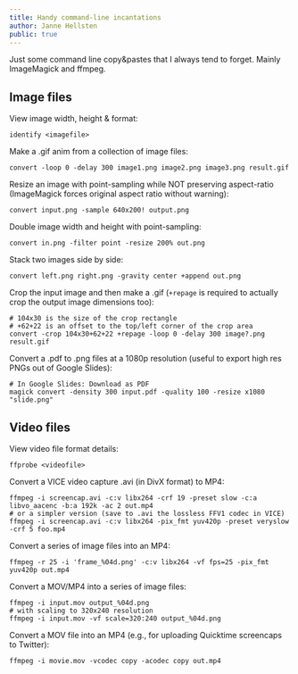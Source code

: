```yaml
---
title: Handy command-line incantations
author: Janne Hellsten
public: true
---
```


Just some command line copy&pastes that I always tend to forget.  Mainly ImageMagick and ffmpeg.

Image files
-----------

View image width, height & format:

```
identify <imagefile>
```

Make a .gif anim from a collection of image files:

```
convert -loop 0 -delay 300 image1.png image2.png image3.png result.gif
```

Resize an image with point-sampling while NOT preserving aspect-ratio (ImageMagick forces original aspect ratio without warning):

```
convert input.png -sample 640x200! output.png
```

Double image width and height with point-sampling:

```
convert in.png -filter point -resize 200% out.png
```

Stack two images side by side:

```
convert left.png right.png -gravity center +append out.png
```

Crop the input image and then make a .gif (`+repage` is required to actually crop the output image dimensions too):

```
# 104x30 is the size of the crop rectangle
# +62+22 is an offset to the top/left corner of the crop area
convert -crop 104x30+62+22 +repage -loop 0 -delay 300 image?.png result.gif
```

Convert a .pdf to .png files at a 1080p resolution (useful to export high res PNGs out of Google Slides):

```
# In Google Slides: Download as PDF
magick convert -density 300 input.pdf -quality 100 -resize x1080 "slide.png"
```

Video files
-----------

View video file format details:

```
ffprobe <videofile>
```

Convert a VICE video capture .avi (in DivX format) to MP4:

```
ffmpeg -i screencap.avi -c:v libx264 -crf 19 -preset slow -c:a libvo_aacenc -b:a 192k -ac 2 out.mp4
# or a simpler version (save to .avi the lossless FFV1 codec in VICE)
ffmpeg -i screencap.avi -c:v libx264 -pix_fmt yuv420p -preset veryslow -crf 5 foo.mp4
```

Convert a series of image files into an MP4:

```
ffmpeg -r 25 -i 'frame_%04d.png' -c:v libx264 -vf fps=25 -pix_fmt yuv420p out.mp4
```

Convert a MOV/MP4 into a series of image files:

```
ffmpeg -i input.mov output_%04d.png
# with scaling to 320x240 resolution
ffmpeg -i input.mov -vf scale=320:240 output_%04d.png
```

Convert a MOV file into an MP4 (e.g., for uploading Quicktime screencaps to Twitter):

```
ffmpeg -i movie.mov -vcodec copy -acodec copy out.mp4
```

